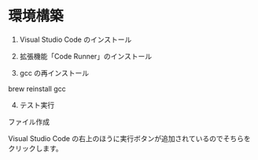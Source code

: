 # 環境構築

1. Visual Studio Code のインストール

2. 拡張機能「Code Runner」のインストール

3. gcc の再インストール

  brew reinstall gcc

4. テスト実行

  ファイル作成

  Visual Studio Code の右上のほうに実行ボタンが追加されているのでそちらをクリックします。